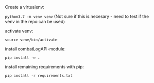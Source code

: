Create a virtualenv:

```python3.7 -m venv venv``` (Not sure if this is necesary - need to test if the venv in the repo can be used)

activate venv:

```source venv/bin/activate```

install combatLogAPI-module:

```pip install -e .```

install remaining requirements with pip:

```pip install -r requirements.txt```
